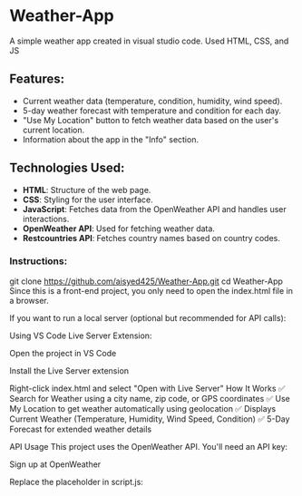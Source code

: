 # Weather-App
A simple weather app created in visual studio code. Used HTML, CSS, and JS

## Features:
- Current weather data (temperature, condition, humidity, wind speed).
- 5-day weather forecast with temperature and condition for each day.
- "Use My Location" button to fetch weather data based on the user's current location.
- Information about the app in the "Info" section.

## Technologies Used:
- **HTML**: Structure of the web page.
- **CSS**: Styling for the user interface.
- **JavaScript**: Fetches data from the OpenWeather API and handles user interactions.
- **OpenWeather API**: Used for fetching weather data.
- **Restcountries API**: Fetches country names based on country codes.

### Instructions:
git clone https://github.com/aisyed425/Weather-App.git
cd Weather-App
Since this is a front-end project, you only need to open the index.html file in a browser.

If you want to run a local server (optional but recommended for API calls):

Using VS Code Live Server Extension:

Open the project in VS Code

Install the Live Server extension

Right-click index.html and select "Open with Live Server"
How It Works
✅ Search for Weather using a city name, zip code, or GPS coordinates
✅ Use My Location to get weather automatically using geolocation
✅ Displays Current Weather (Temperature, Humidity, Wind Speed, Condition)
✅ 5-Day Forecast for extended weather details

API Usage
This project uses the OpenWeather API. You'll need an API key:

Sign up at OpenWeather

Replace the placeholder in script.js:
